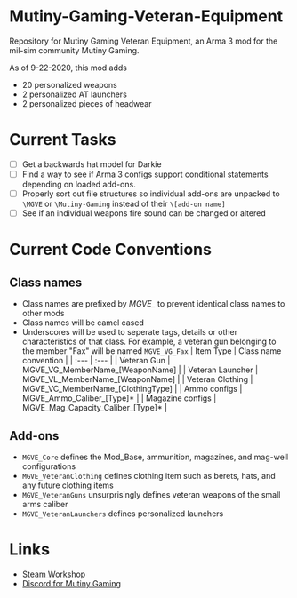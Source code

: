 #  Mutiny-Gaming-Veteran-Equipment
Repository for Mutiny Gaming Veteran Equipment, an Arma 3 mod for the mil-sim community Mutiny Gaming. 

As of 9-22-2020, this mod adds
- 20 personalized weapons
- 2 personalized AT launchers
- 2 personalized pieces of headwear

# Current Tasks
- [ ] Get a backwards hat model for Darkie
- [ ] Find a way to see if Arma 3 configs support conditional statements depending on loaded add-ons.
- [ ] Properly sort out file structures so individual add-ons are unpacked to `\MGVE` or `\Mutiny-Gaming` instead of their `\[add-on name]`
- [ ] See if an individual weapons fire sound can be changed or altered

# Current Code Conventions

## Class names
- Class names are prefixed by *MGVE_* to prevent identical class names to other mods
- Class names will be camel cased
- Underscores will be used to seperate tags, details or other characteristics of that class. For example, a veteran gun belonging to the member "Fax" will be named `MGVE_VG_Fax`
| Item Type | Class name convention |
| :--- | :--- |
| Veteran Gun 		| MGVE_VG_MemberName_[WeaponName] |
| Veteran Launcher 	| MGVE_VL_MemberName_[WeaponName] |
| Veteran Clothing 	| MGVE_VC_MemberName_[ClothingType] |
| Ammo configs 		| MGVE_Ammo_Caliber_[Type]* |
| Magazine configs	| MGVE_Mag_Capacity_Caliber_[Type]* |

## Add-ons
- `MGVE_Core` defines the Mod_Base, ammunition, magazines, and mag-well configurations
- `MGVE_VeteranClothing` defines clothing item such as berets, hats, and any future clothing items
- `MGVE_VeteranGuns` unsurprisingly defines veteran weapons of the small arms caliber
- `MGVE_VeteranLaunchers` defines personalized launchers

# Links
- [Steam Workshop](https://steamcommunity.com/sharedfiles/filedetails/?id=2234800863)
- [Discord for Mutiny Gaming](https://discord.gg/G4kH3sT)